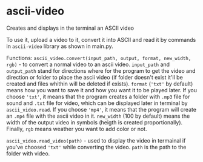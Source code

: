 # ascii-video
Creates and displays in the terminal an ASCII video

To use it, upload a video to it, convert it into ASCII and read it by commands in ```ascii-video``` library as shown in main.py.

Functions:
```ascii_video.convert(input_path, output, format, new_width, rgb)``` - to convert a normal video to an ascii video. ```input_path``` and ```output_path``` stand for directions where for the program to get the video and direction or folder to place the ascii video (if folder doesn't exist it'll be created and files whithin will be deleted if exists). ```format``` (```'txt'``` by default) means how you want to save it and how you want it to be played later. If you choose ```'txt'```, it means that the program creates a folder with ```.mp3``` file for sound and ```.txt``` file for video, which can be displayed later in terminal by ```ascii_video.read```. If you choose ```'mp4'```, it means that the program will create an ```.mp4``` file with the ascii video in it. ```new_width``` (100 by default) means the width of the output video in symbols (heigth is created proportionally). Finally, ```rgb``` means weather you want to add color or not.

```ascii_video.read_video(path)``` - used to display the video in termainal if you've choosed ```'txt'``` while converting the video. ```path``` is the path to the folder with video.

